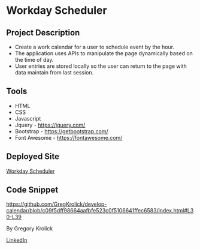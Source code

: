 # Workday Scheduler

## Project Description

+ Create a work calendar for a user to schedule event by the hour. 
+ The application uses APIs to manipulate the page dynamically based on the time of day.
+ User entries are stored locally so the user can return to the page with data maintain from last session.

## Tools
+ HTML
+ CSS
+ Javascript
+ Jquery - https://jquery.com/
+ Bootstrap - https://getbootstrap.com/
+ Font Awesome - https://fontawesome.com/

## Deployed Site

[Workday Scheduler](https://gregkrolick.github.io/develop-calendar/)

## Code Snippet
https://github.com/GregKrolick/develop-calendar/blob/c09f5dff98664aafbfe523c0f5106641ffec6583/index.html#L30-L39

By Gregory Krolick

[LinkedIn](https://www.linkedin.com/in/gregory-krolick-617515134/)